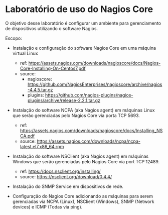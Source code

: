 # Laboratório de uso do Nagios Core

O objetivo desse laboratório é configurar um ambiente para gerenciamento de dispositivos utilizando o software Nagios.

Escopo:

* Instalação e configuração do software Nagios Core em uma máquina virtual Linux

  - ref: https://assets.nagios.com/downloads/nagioscore/docs/Nagios-Core-Installing-On-Centos7.pdf
  - source:
    - nagioscore: https://github.com/NagiosEnterprises/nagioscore/archive/nagios-4.4.5.tar.gz
    - plugins: https://github.com/nagios-plugins/nagios-plugins/archive/release-2.2.1.tar.gz
  

* Instalação do software NCPA (aka Nagios agent) em máquinas Linux que serão gerenciadas pelo Nagios Core via porta TCP 5693.

  - ref: https://assets.nagios.com/downloads/nagioscore/docs/Installing_NSCA.pdf
  - source: https://assets.nagios.com/downloads/ncpa/ncpa-latest.el7.x86_64.rpm

* Instalação do software NSClient (aka Nagios agent) em máquinas Windows que serão gerenciadas pelo Nagios Core via port TCP 12489.

  - ref: https://docs.nsclient.org/installing/
  - source: https://nsclient.org/download/0.4.4/

* Instalação do SNMP Service em dispositivos de rede.

* Configuração do Nagios Core adicionando as máquinas para serem gerenciadas via NCPA (Linux), NSClient (Windows), SNMP (Network devices) e ICMP (Todas via ping).

